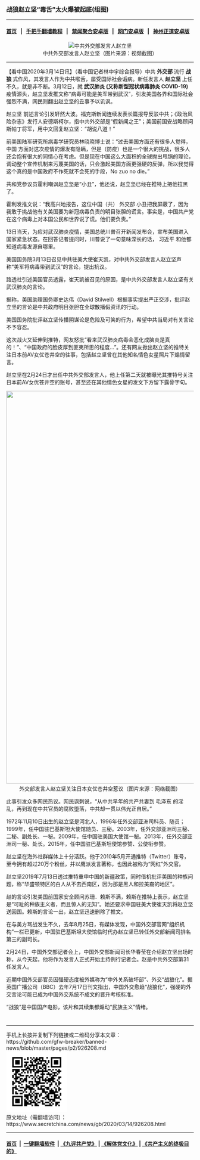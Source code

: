 ### 战狼赵立坚“毒舌”太火爆被起底(组图)
------------------------

#### [首页](https://github.com/gfw-breaker/banned-news/blob/master/README.md) &nbsp;&nbsp;|&nbsp;&nbsp; [手把手翻墙教程](https://github.com/gfw-breaker/guides/wiki) &nbsp;&nbsp;|&nbsp;&nbsp; [禁闻聚合安卓版](https://github.com/gfw-breaker/bn-android) &nbsp;&nbsp;|&nbsp;&nbsp; [网门安卓版](https://github.com/oGate2/oGate) &nbsp;&nbsp;|&nbsp;&nbsp; [神州正道安卓版](https://github.com/SzzdOgate/update) 



<div class="article_right" style="fone-color:#000">
 <p style="text-align: center;">
  <img alt="中共外交部发言人赵立坚" src="//img3.secretchina.com/pic/2020/3-14/p2647631a215224353-ss.jpg" style="height:337px; width:600px"/>
  <br>
   中共外交部发言人赵立坚（图片来源：视频截图）
   <span id="hideid" name="hideid" style="color:red;display:none;">
    <span href="https://www.secretchina.com">
    </span>
   </span>
  </br>
 </p>
 <div id="txt-mid1-t21-2017">
  

---


  </div>
 </div>
 <p>
  【看中国2020年3月14日讯】（看中国记者林中宇综合报导）中共
  <strong>
   外交部
  </strong>
  流行
  <strong>
   战狼
  </strong>
  式作风，其发言人作为中共喉舌，屡受国际社会诟病。新任发言人
  <strong>
   赵立坚
  </strong>
  上任不久，就是非不断。3月12日，就
  <strong>
   <span href="https://www.secretchina.com/news/gb/tag/武汉肺炎" target="_blank">
    武汉肺炎
   </span>
   (又称新型冠状病毒肺炎 COVID-19)
  </strong>
  疫情源头，赵立坚发推文称“病毒可能是美军带到武汉”，引发美国各界和国际社会强烈不满，网民则翻出赵立坚的丑事予以讥讽。
  <span id="hideid" name="hideid" style="color:red;display:none;">
   <span href="https://www.secretchina.com">
   </span>
  </span>
 </p>
 <p>
  <span href="https://www.secretchina.com/news/gb/tag/赵立坚" target="_blank">
   赵立坚
  </span>
  前述言论引发轩然大波。福克斯新闻连续发表长篇报导反驳中共；《政治风险杂志》发行人安德斯柯尔，指中共外交部是“假新闻之王”；美国前国安战略顾问斯帕丁将军，用中文回复赵立坚：“胡说八道！”
 </p>
 <p>
  前美国陆军研究所病毒学研究员林晓晓博士说：“过去美国方面还有很多人觉得，
  <span href="https://www.secretchina.com" target="_blank">
   中国
  </span>
  方面对这次疫情的爆发有隐瞒，但是（防疫）也是一个很大的挑战，很多人还会抱有很大的同情心在考虑。但是现在中国这么大面积的全球抛出甩锅的理论，调动整个宣传机制来污蔑美国的话，只会激起美国方面更强硬的反弹，所以我觉得这个真的是中国政府不作死就不会死的手段，No zuo no die。”
 </p>
 <p>
  共和党参议员霍利嘲讽赵立坚是“小丑”，他还说，赵立坚已经在推特上把他拉黑了。
 </p>
 <p>
  霍利发推文说：“我高兴地报告，这位中国（共）
  <span href="https://www.secretchina.com/news/gb/tag/外交部" target="_blank">
   外交部
  </span>
  小丑把我屏蔽了，因为我敢于挑战他有关美国要为新冠病毒负责的明目张胆的谎言。事实是，中国共产党在这个病毒上对本国公民和世界说了谎。他们要负责。”
 </p>
 <p>
  13日当天，为应对武汉肺炎疫情，美国总统川普召开新闻发布会，宣布美国进入国家紧急状态。在回答记者提问时，川普说了一句意味深长的话，
  <span href="https://www.secretchina.com/news/gb/tag/习近平" target="_blank">
   习近平
  </span>
  和他都知道病毒发源自哪里。
 </p>
 <p>
  美国国务院3月13日召见中共驻美大使崔天凯，对中共外交部发言人赵立坚声称“美军将病毒带到武汉”的言论，提出抗议。
 </p>
 <p>
  路透社引述美国官员透露，崔天凯被召见的原因，是中共外交部发言人赵立坚有关武汉肺炎的言论。
 </p>
 <p>
  据称，美国助理国务卿史达伟（David Stilwell）根据事实提出严正交涉，批评赵立坚的言论是中共政府明目张胆在全球散播假资讯的行动。
 </p>
 <p>
  美国国务院批评赵立坚传播阴谋论是危险及可笑的行为，希望中共当局对有关言论不予容忍。
 </p>
 <p>
  这次战火又延伸到推特，网友怒批“看来武汉肺炎病毒会恶化成脑炎是真的！”、“中国政府的脸皮厚到匪夷所思的程度…”。还有网友掀出赵立坚的推特关注日本前AV女优苍井空的往事，包括赵立坚曾在其他知名情色女星照片下煽情留言。
 </p>
 <center>
  <div style="max-width: 632px;height:180px; display: none; text-align: center; margin: 0 auto; overflow: hidden;overflow-x: hidden;">
   <div id="taboola-midarticle-thumbnails" style="max-width: 632px;height:180px;overflow: hidden;overflow-x: hidden;">
   </div>
  </div>
  <div>
   <ins class="adsbygoogle" data-ad-client="ca-pub-1276641434651360" data-ad-format="fluid" data-ad-layout="in-article" data-ad-slot="5164544770" style="display:block; text-align:center;">
   </ins>
  </div>
 </center>
 <p>
  赵立坚在2月24日才出任中共外交部发言人，他上任第二天就被曝光其推特号关注日本前AV女优苍井空的账号，甚至还在其他情色女星的发文下方留下露骨字句。
 </p>
 <p style="text-align: center;">
  <img alt="" src="//img3.secretchina.com/pic/2020/2-26/p2635711a779494765-ss.jpg" style="height:1054px; width:600px"/>
  <br>
   外交部发言人赵立坚关注日本女优苍井空惹议（图片来源：网络截图）
  </br>
 </p>
 <p>
  此事引发众多网民热议。网民讽刺说，“从中共早年的共产共妻到
  <span href="https://www.secretchina.com/news/gb/tag/毛泽东" target="_blank">
   毛泽东
  </span>
  的淫乱，再到现在中共官员的腐败堕落，中共却一贯以伟光正自居。”
 </p>
 <p>
  1972年11月10日出生的赵立坚是河北人，1996年任外交部亚洲司科员、随员；1999年，任中国驻巴基斯坦大使馆随员、三秘。2003年，任外交部亚洲司三秘、二秘、副处长、一秘。2009年，任中国驻美国大使馆一秘。2013年，任外交部亚洲司一秘、处长。2015年，任中国驻巴基斯坦使馆参赞、公使衔参赞。
 </p>
 <p>
  赵立坚在海外社群媒体上十分活跃。他于2010年5月开通推特（Twitter）账号，至今拥有超过20万个粉丝，并以鹰派发言著称，也因此被称为“网红”外交官。
 </p>
 <p>
  赵立坚2019年7月13日透过推特重申中国的新疆政策，同时借机批评美国的种族问题，称“华盛顿特区的白人从不去西南区，因为那是黑人和拉美裔的地区”。
 </p>
 <p>
  赵的言论引发美国前国家安全顾问苏珊．赖斯不满，赖斯在推特上表示，赵立坚是“可耻的种族主义者，而且惊人的无知”。她还要求中国驻美大使崔天凯将赵立坚送回国。赖斯的言论一出，赵立坚迅速删除了推文。
 </p>
 <p>
  在与美方骂战发生不久，去年8月25日，有媒体发现，中国外交部官网“组织机构”一栏已更新，中国驻巴基斯坦大使馆临时代办赵立坚已转任外交部新闻司排名第三的副司长。
 </p>
 <p>
  2月24日，中国外交部记者会上，中国外交部新闻司长华春莹在介绍赵立坚出场时称，从今天起，他将作为发言人正式开始主持例行记者会。赵是中共外交部第31任发言人。
 </p>
 <p>
  近期中国外交部官员因强硬态度被外媒称为“中外关系破坏部”、外交“战狼化”。据英国广播公司（BBC）去年7月17日刊文指出，中国外交愈趋“战狼化”，强硬的外交言论可能已成为中国外交系统不成文的晋升考核标准。
 </p>
 <p>
  “战狼”是中国国产电影，该片和其续集都煽动“民族主义”情绪。
  <center>
   <div>
    <div id="txt-mid2-t22-2017" style="display: block;  max-height: 351px;  overflow: hidden;">
     <div id="SC-21xxx">
     </div>
     <ins class="adsbygoogle" data-ad-client="ca-pub-1276641434651360" data-ad-format="auto" data-ad-slot="4301710469" data-full-width-responsive="true" style="display:block">
     </ins>
    </div>
   </div>
  </center>
  <div style="padding-top:12px;">
  </div>
 </p>
</div>

<hr/>
手机上长按并复制下列链接或二维码分享本文章：<br/>
https://github.com/gfw-breaker/banned-news/blob/master/pages/p2/926208.md <br/>
<a href='https://github.com/gfw-breaker/banned-news/blob/master/pages/p2/926208.md'><img src='https://github.com/gfw-breaker/banned-news/blob/master/pages/p2/926208.md.png'/></a> <br/>
原文地址（需翻墙访问）：https://www.secretchina.com/news/gb/2020/03/14/926208.html


------------------------
#### [首页](https://github.com/gfw-breaker/banned-news/blob/master/README.md) &nbsp;|&nbsp; [一键翻墙软件](https://github.com/gfw-breaker/nogfw/blob/master/README.md) &nbsp;| [《九评共产党》](https://github.com/gfw-breaker/9ping.md/blob/master/README.md#九评之一评共产党是什么) | [《解体党文化》](https://github.com/gfw-breaker/jtdwh.md/blob/master/README.md) | [《共产主义的终极目的》](https://github.com/gfw-breaker/gczydzjmd.md/blob/master/README.md)


<img src='http://gfw-breaker.win/banned-news/pages/p2/926208.md' width='0px' height='0px'/>